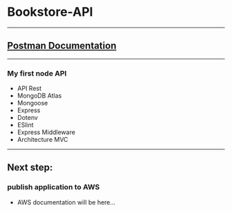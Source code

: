 # Bookstore-API

---

## [Postman Documentation](https://www.postman.com/telecoms-astronomer-47021487/workspace/studies/collection/30659651-59e2f025-74ab-4c3c-8cb5-144ab05ae253)

---

### My first node API

- API Rest
- MongoDB Atlas
- Mongoose
- Express
- Dotenv
- ESlint
- Express Middleware
- Architecture MVC

---

## Next step:

### publish application to AWS

- AWS documentation will be here...
